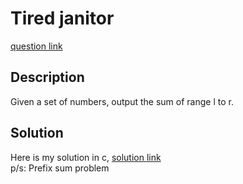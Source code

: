 # Tired janitor
[question link](https://140.114.85.195/problem/12)

## Description
Given a set of numbers, output the sum of range l to r.

## Solution
Here is my solution in c, [solution link](https://github.com/SJieNg123/Code-practice/blob/main/Nthu%20IPHTOJ/Problem12%20-%20Tired%20janitor.c)
<br>p/s: Prefix sum problem
